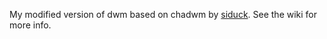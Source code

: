 My modified version of dwm based on chadwm by [siduck](https://github.com/siduck). See the wiki for more info.
